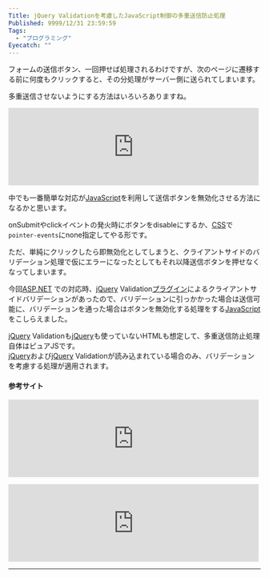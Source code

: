 ```yaml
---
Title: jQuery Validationを考慮したJavaScript制御の多重送信防止処理
Published: 9999/12/31 23:59:59
Tags:
  - "プログラミング"
Eyecatch: ""
---
```

<p>フォームの送信ボタン、一回押せば処理されるわけですが、次のページに遷移する前に何度もクリックすると、その分処理がサーバー側に送られてしまいます。</p>

<p>多重送信させないようにする方法はいろいろありますね。</p>

<p><iframe src="https://hatenablog-parts.com/embed?url=https%3A%2F%2Fqiita.com%2Fsyobochim%2Fitems%2F120109315f671918f28d" title="さいきょうの二重サブミット対策 - Qiita" class="embed-card embed-webcard" scrolling="no" frameborder="0" style="display: block; width: 100%; height: 155px; max-width: 500px; margin: 10px 0px;"></iframe></p>

<p>中でも一番簡単な対応が<a class="keyword" href="http://d.hatena.ne.jp/keyword/JavaScript">JavaScript</a>を利用して送信ボタンを無効化させる方法になるかと思います。</p>

<p>onSubmitやclickイベントの発火時にボタンをdisableにするか、<a class="keyword" href="http://d.hatena.ne.jp/keyword/CSS">CSS</a>で<code>pointer-events</code>にnone指定してやる形です。</p>

<p>ただ、単純にクリックしたら即無効化としてしまうと、クライアントサイドのバリデーション処理で仮にエラーになったとしてもそれ以降送信ボタンを押せなくなってしまいます。</p>

<p>今回<a class="keyword" href="http://d.hatena.ne.jp/keyword/ASP.NET">ASP.NET</a> での対応時、<a class="keyword" href="http://d.hatena.ne.jp/keyword/jQuery">jQuery</a> Validation<a class="keyword" href="http://d.hatena.ne.jp/keyword/%A5%D7%A5%E9%A5%B0%A5%A4%A5%F3">プラグイン</a>によるクライアントサイドバリデーションがあったので、バリデーションに引っかかった場合は送信可能に、バリデーションを通った場合はボタンを無効化する処理をする<a class="keyword" href="http://d.hatena.ne.jp/keyword/JavaScript">JavaScript</a>をこしらえました。</p>

<p><script src="https://gist.github.com/Ovis/1f4a4120eb0e8d03ec65e7604ff14fe5.js"> </script></p>

<p><a class="keyword" href="http://d.hatena.ne.jp/keyword/jQuery">jQuery</a> Validationも<a class="keyword" href="http://d.hatena.ne.jp/keyword/jQuery">jQuery</a>も使っていないHTMLも想定して、多重送信防止処理自体はピュアJSです。<br />
<a class="keyword" href="http://d.hatena.ne.jp/keyword/jQuery">jQuery</a>および<a class="keyword" href="http://d.hatena.ne.jp/keyword/jQuery">jQuery</a> Validationが読み込まれている場合のみ、バリデーションを考慮する処理が適用されます。</p>

<h4>参考サイト</h4>

<p><iframe src="https://hatenablog-parts.com/embed?url=https%3A%2F%2Fqiita.com%2FShikaTech%2Fitems%2Fd6ca805dbd6edb1b125a" title="ASP.NET Core で追加されるjQuery Validation UnobtrusiveのInvalidハック - Qiita" class="embed-card embed-webcard" scrolling="no" frameborder="0" style="display: block; width: 100%; height: 155px; max-width: 500px; margin: 10px 0px;"></iframe></p>

<p><iframe src="https://hatenablog-parts.com/embed?url=https%3A%2F%2Fyutaihara.com%2Farchives%2F569" title="Javascriptで送信ボタン二度押しによる二重送信を防止する方法 | Yuta Ihara.com" class="embed-card embed-webcard" scrolling="no" frameborder="0" style="display: block; width: 100%; height: 155px; max-width: 500px; margin: 10px 0px;"></iframe></p>

***